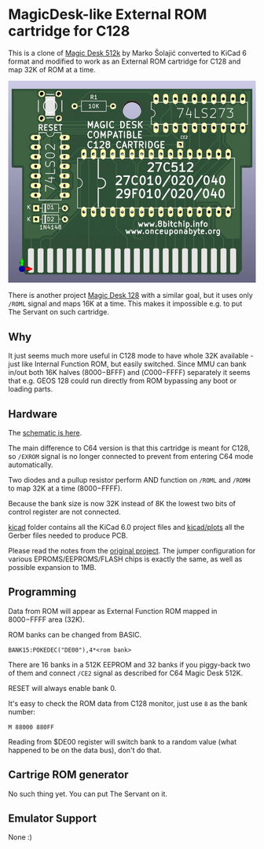 # MagicDesk-like External ROM cartridge for C128

This is a clone of [Magic Desk 512k](https://github.com/msolajic/c64-magic-desk-512k) by Marko Šolajić
converted to KiCad 6 format and modified to work as an External ROM cartridge for C128 and map 32K of ROM at a time.

<img src="media/c128-magicdesk.jpg" alt="C128 External Function ROM cartridge" width=640>

There is another project [Magic Desk 128](https://github.com/RetroNynjah/Magic-Desk-128) with a similar goal, but it uses only `/ROML` signal and maps 16K at a time.
This makes it impossible e.g. to put The Servant on such cartridge.

## Why

It just seems much more useful in C128 mode to have whole 32K available - just like Internal Function ROM, but easily switched.
Since MMU can bank in/out both 16K halves ($8000-$BFFF) and ($C000-$FFFF) separately it seems that e.g. GEOS 128 could run directly from ROM bypassing any boot or loading parts.

## Hardware

The [schematic is here](kicad/plots/c128-magicdesk.pdf).

The main difference to C64 version is that this cartridge is meant for C128, so `/EXROM` signal is no longer connected to prevent from entering C64 mode automatically.

Two diodes and a pullup resistor perform AND function on `/ROML` and `/ROMH` to map 32K at a time ($8000-$FFFF).

Because the bank size is now 32K instead of 8K the lowest two bits of control register are not connected.

[kicad](kicad/) folder contains all the KiCad 6.0 project files and [kicad/plots](kicad/plots) all the Gerber files needed to produce PCB.

Please read the notes from the [original project](https://github.com/msolajic/c64-magic-desk-512k). The jumper configuration for various EPROMS/EEPROMS/FLASH chips is exactly the same, as well as possible expansion to 1MB.

## Programming

Data from ROM will appear as External Function ROM mapped in $8000-$FFFF area (32K).

ROM banks can be changed from BASIC.

```
BANK15:POKEDEC("DE00"),4*<rom bank>
```

There are 16 banks in a 512K EEPROM and 32 banks if you piggy-back two of them and connect `/CE2` signal as described for C64 Magic Desk 512K.

RESET will always enable bank 0.

It's easy to check the ROM data from C128 monitor, just use `8` as the bank number:

```
M 88000 880FF
```

Reading from $DE00 register will switch bank to a random value (what happened to be on the data bus), don't do that.

## Cartrige ROM generator

No such thing yet. You can put The Servant on it.

## Emulator Support

None :)
